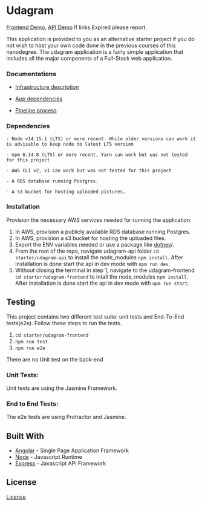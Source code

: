 # Udagram

[Frontend Demo](http://plaplapla.s3-website-us-east-1.amazonaws.com/), 
[API Demo](http://egfwdt3november22app-env.eba-vrw6vm49.us-east-1.elasticbeanstalk.com/)
If links Expired please report.

This application is provided to you as an alternative starter project if you do not wish to host your own code done in the previous courses of this nanodegree. The udagram application is a fairly simple application that includes all the major components of a Full-Stack web application.

### Documentations

- [Infrastructure description](https://github.com/LotfyAymanElnaggar/HostingFullStackApp-EgFwd-T3-November-22/blob/main/Documentation/Infrastructure%20Description.md)

- [App dependencies](https://github.com/LotfyAymanElnaggar/HostingFullStackApp-EgFwd-T3-November-22/blob/main/Documentation/App%20Dependencies.md)

- [Pipeline process](https://github.com/LotfyAymanElnaggar/HostingFullStackApp-EgFwd-T3-November-22/blob/main/Documentation/Pipeline%20Process.md)

### Dependencies

```
- Node v14.15.1 (LTS) or more recent. While older versions can work it is advisable to keep node to latest LTS version

- npm 6.14.8 (LTS) or more recent, Yarn can work but was not tested for this project

- AWS CLI v2, v1 can work but was not tested for this project

- A RDS database running Postgres.

- A S3 bucket for hosting uploaded pictures.

```

### Installation

Provision the necessary AWS services needed for running the application:

1. In AWS, provision a publicly available RDS database running Postgres. <Place holder for link to classroom article>
1. In AWS, provision a s3 bucket for hosting the uploaded files. <Place holder for tlink to classroom article>
1. Export the ENV variables needed or use a package like [dotnev](https://www.npmjs.com/package/dotenv)/.
1. From the root of the repo, navigate udagram-api folder `cd starter/udagram-api` to install the node_modules `npm install`. After installation is done start the api in dev mode with `npm run dev`.
1. Without closing the terminal in step 1, navigate to the udagram-frontend `cd starter/udagram-frontend` to intall the node_modules `npm install`. After installation is done start the api in dev mode with `npm run start`.

## Testing

This project contains two different test suite: unit tests and End-To-End tests(e2e). Follow these steps to run the tests.

1. `cd starter/udagram-frontend`
1. `npm run test`
1. `npm run e2e`

There are no Unit test on the back-end

### Unit Tests:

Unit tests are using the Jasmine Framework.

### End to End Tests:

The e2e tests are using Protractor and Jasmine.

## Built With

- [Angular](https://angular.io/) - Single Page Application Framework
- [Node](https://nodejs.org) - Javascript Runtime
- [Express](https://expressjs.com/) - Javascript API Framework

## License

[License](LICENSE.txt)